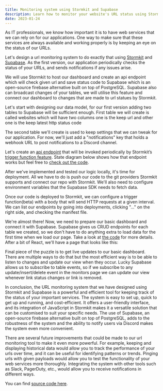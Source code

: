 ```yaml
---
title: Monitoring system using Stormkit and Supabase
description: Learn how to monitor your website's URL status using Stormkit and Supabase. Easy to set up and cost-efficient, this powerful tool can send notifications to Discord, track historical data, and more. Check out the source code now!
date: 2023-01-24
---
```


As IT professionals, we know how important it is to have web services that we can rely on for our applications. One way to make sure that these services are always available and working properly is by keeping an eye on the status of our URLs.

Let's design a url monitoring system to do exactly that using [Stormkit](https://www.stormkit.io/) and [Supabase](https://supabase.com/). As the first version, our application periodically checks the status of your URLs, and sends notifications if any issues arise.


We will use Stormkit to host our dashboard and create an api endpoint which will check given url and save status code to Supabase which is an open-source firebase alternative built on top of PostgreSQL. Supabase also can broadcast changes of your tables, we will utilise this feature and connect our dashboard to changes that are made to url statues by Stormkit.

<sk-article-image
    src="blog/monitoring/overall.png"
    alt="responsibilities of stormkit and supabase"
    class="bg-blue-50 mt-8"></sk-article-image>


Let's start with designing our data model, for our first version adding two tables to Supabase will be sufficient enough. First table we will create is called websites which will have two columns one is the keep url and other one is the keep latest http status code

<sk-article-image
    src="blog/monitoring/monitors.png"
    alt="websites table"
    class="bg-blue-50 mt-8"></sk-article-image>

The second table we'll create is used to keep settings that we can tweak for our application. For now, we'll just add a "notifications" key that holds a webhook URL to post notifications to a Discord channel.

<sk-article-image
    src="blog/monitoring/settings.png"
    alt="settings table"
    class="bg-blue-50 mt-8"></sk-article-image>

Let's create an [api endpoint](https://www.stormkit.io/docs/features/writing-api) that will be invoked periodically by Stormkit’s [trigger function feature](https://www.stormkit.io/docs/features/trigger-functions). State diagram below shows how that endpoint works but feel free to [check out the code](https://github.com/stormkit-io/uptime-example/blob/main/api/index.ts).

<sk-article-image
    src="blog/monitoring/flow.png"
    alt="flow of api endpoint"
    class="bg-blue-50 mt-8"></sk-article-image>

After we've implemented and tested our logic locally, it's time for deployment. All we have to do is push our code to the git providers Stormkit supports and connect our repo with Stormkit. We'll also need to configure environment variables that the Supabase SDK needs to fetch data.

Once our code is deployed to Stormkit, we can configure a trigger function(beta) with a body that will send HTTP requests at a given interval. We can list our endpoints by going into deployments, clicking "..." on the right side, and checking the manifest file.

We're almost there! Now, we need to prepare our basic dashboard and connect it with Supabase. Supabase gives us CRUD endpoints for each table we created, so we don't have to do anything extra to load data for the first time when we load our page. Take a look at [the code](https://github.com/stormkit-io/uptime-example/blob/main/src/App.tsx#L28) for more details. After a bit of React, we'll have a page that looks like this:

<sk-article-image
    src="blog/monitoring/dashboard.png"
    alt="basic dashboard for status page"
    class="bg-blue-50 mt-8"></sk-article-image>

Final piece of the puzzle is to get live updates to our basic dashboard. There are multiple ways to do that but the most efficient way is to be able to listen to changes and update our view when they occur. Lucky Supabase allows us to subscribe to table events, so if we subscribe to any update/insert/delete event in the monitors page we can update our view whenever link status changes or link is removed.

In conclusion, the URL monitoring system that we have designed using Stormkit and Supabase is a powerful and efficient tool for keeping track of the status of your important services. The system is easy to set up, quick to get up and running, and cost-efficient. It offers a user-friendly interface, and its integration of JavaScript in Stormkit makes it a versatile solution that can be customised to suit your specific needs. The use of Supabase, an open-source firebase alternative built on top of PostgreSQL, adds to the robustness of the system and the ability to notify users via Discord makes the system even more convenient.

There are several future improvements that could be made to our url monitoring tool to make it even more powerful. For example, keeping and displaying historical data would allow you to track the performance of your urls over time, and it can be useful for identifying patterns or trends. Pinging urls with given payloads would allow you to test the functionality of your web services more thoroughly. Integrating the system with other tools such as Slack, PagerDuty, etc., would allow you to receive notifications in different ways.

You can find [source code here](https://github.com/stormkit-io/uptime-example/).
